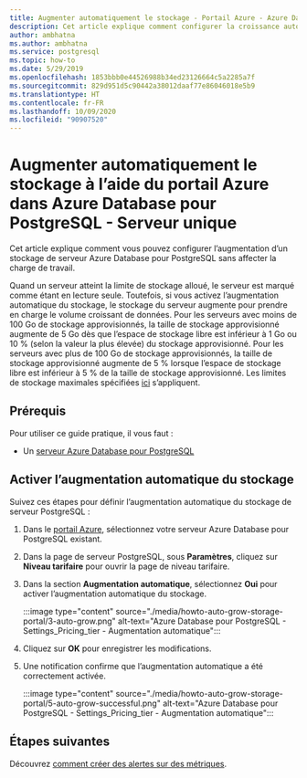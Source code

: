 ```yaml
---
title: Augmenter automatiquement le stockage - Portail Azure - Azure Database pour PostgreSQL - Serveur unique
description: Cet article explique comment configurer la croissance automatique du stockage avec le portail Azure dans Azure Database pour PostgreSQL - Serveur unique
author: ambhatna
ms.author: ambhatna
ms.service: postgresql
ms.topic: how-to
ms.date: 5/29/2019
ms.openlocfilehash: 1853bbb0e44526988b34ed23126664c5a2285a7f
ms.sourcegitcommit: 829d951d5c90442a38012daaf77e86046018e5b9
ms.translationtype: HT
ms.contentlocale: fr-FR
ms.lasthandoff: 10/09/2020
ms.locfileid: "90907520"
---
```

# <a name="auto-grow-storage-using-the-azure-portal-in-azure-database-for-postgresql---single-server"></a>Augmenter automatiquement le stockage à l’aide du portail Azure dans Azure Database pour PostgreSQL - Serveur unique
Cet article explique comment vous pouvez configurer l’augmentation d’un stockage de serveur Azure Database pour PostgreSQL sans affecter la charge de travail.

Quand un serveur atteint la limite de stockage alloué, le serveur est marqué comme étant en lecture seule. Toutefois, si vous activez l’augmentation automatique du stockage, le stockage du serveur augmente pour prendre en charge le volume croissant de données. Pour les serveurs avec moins de 100 Go de stockage approvisionnés, la taille de stockage approvisionné augmente de 5 Go dès que l’espace de stockage libre est inférieur à 1 Go ou 10 % (selon la valeur la plus élevée) du stockage approvisionné. Pour les serveurs avec plus de 100 Go de stockage approvisionnés, la taille de stockage approvisionné augmente de 5 % lorsque l’espace de stockage libre est inférieur à 5 % de la taille de stockage approvisionné. Les limites de stockage maximales spécifiées [ici](https://docs.microsoft.com/azure/postgresql/concepts-pricing-tiers#storage) s’appliquent.

## <a name="prerequisites"></a>Prérequis
Pour utiliser ce guide pratique, il vous faut :
- Un [serveur Azure Database pour PostgreSQL](quickstart-create-server-database-portal.md)

## <a name="enable-storage-auto-grow"></a>Activer l’augmentation automatique du stockage 

Suivez ces étapes pour définir l’augmentation automatique du stockage de serveur PostgreSQL :

1. Dans le [portail Azure](https://portal.azure.com/), sélectionnez votre serveur Azure Database pour PostgreSQL existant.

2. Dans la page de serveur PostgreSQL, sous **Paramètres**, cliquez sur **Niveau tarifaire** pour ouvrir la page de niveau tarifaire.

3. Dans la section **Augmentation automatique**, sélectionnez **Oui** pour activer l’augmentation automatique du stockage.

    :::image type="content" source="./media/howto-auto-grow-storage-portal/3-auto-grow.png" alt-text="Azure Database pour PostgreSQL - Settings_Pricing_tier - Augmentation automatique":::

4. Cliquez sur **OK** pour enregistrer les modifications.

5. Une notification confirme que l’augmentation automatique a été correctement activée.

    :::image type="content" source="./media/howto-auto-grow-storage-portal/5-auto-grow-successful.png" alt-text="Azure Database pour PostgreSQL - Settings_Pricing_tier - Augmentation automatique":::

## <a name="next-steps"></a>Étapes suivantes

Découvrez [comment créer des alertes sur des métriques](howto-alert-on-metric.md).
